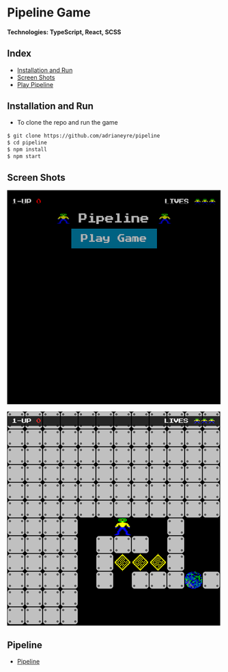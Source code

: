 # Pipeline Game

#### Technologies: TypeScript, React, SCSS

## Index
* [Installation and Run](#Install)
* [Screen Shots](#Shots)
* [Play Pipeline](#Play)

## <a name="Install">Installation and Run</a>
* To clone the repo and run the game
```shell
$ git clone https://github.com/adrianeyre/pipeline
$ cd pipeline
$ npm install
$ npm start
```

## <a name="Shots">Screen Shots</a>
[![Screenshot](https://raw.githubusercontent.com/adrianeyre/pipeline/master/src/images/screenshot1.png)](https://raw.githubusercontent.com/adrianeyre/pipeline/master/src/images/screenshot1.png "Game View")

[![Screenshot](https://raw.githubusercontent.com/adrianeyre/pipeline/master/src/images/screenshot2.png)](https://raw.githubusercontent.com/adrianeyre/pipeline/master/src/images/screenshot2.png "Game View")

## <a name="Play">Pipeline</a>
* [Pipeline](http://adrianeyre.co.uk/pipeline)
